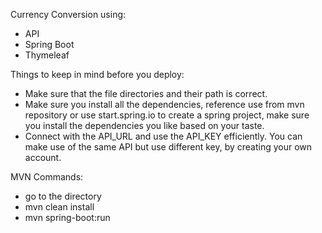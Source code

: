 Currency Conversion using:
- API
- Spring Boot
- Thymeleaf

Things to keep in mind before you deploy:
- Make sure that the file directories and their path is correct.
- Make sure you install all the dependencies, reference use from mvn repository or use start.spring.io to create a spring project, make sure you install the dependencies you like based on your taste.
- Connect with the API_URL and use the API_KEY efficiently. You can make use of the same API but use different key, by creating your own account.

MVN Commands:
- go to the directory
- mvn clean install
- mvn spring-boot:run 
